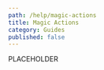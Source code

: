 ```yaml
---
path: /help/magic-actions
title: Magic Actions
category: Guides
published: false
---
```


PLACEHOLDER
